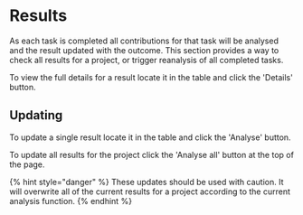 # Results

As each task is completed all contributions for that task will be analysed
and the result updated with the outcome. This section provides
a way to check all results for a project, or trigger reanalysis of all
completed tasks.



To view the full details for a result locate it in the table and click the
'Details' button.

## Updating

To update a single result locate it in the table and click the 'Analyse'
button.

To update all results for the project click the 'Analyse all' button at the
top of the page.

{% hint style="danger" %}
These updates should be used with caution. It will overwrite all of the
current results for a project according to the current analysis function.
{% endhint %}
